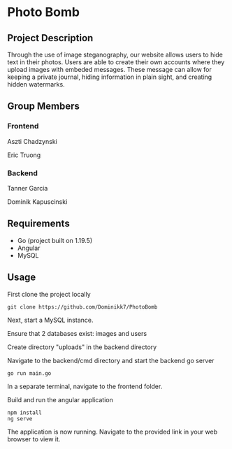 # Photo Bomb

## Project Description
Through the use of image steganography, our website allows users to hide text in their photos. Users are able to create their own accounts where they upload images with embeded messages. These message can allow for keeping a private journal, hiding information in plain sight, and creating hidden watermarks.

## Group Members

### Frontend
Aszti Chadzynski

Eric Truong
### Backend
Tanner Garcia

Dominik Kapuscinski


## Requirements
- Go (project built on 1.19.5)
- Angular
- MySQL

## Usage
First clone the project locally
```
git clone https://github.com/Dominikk7/PhotoBomb
```
Next, start a MySQL instance.

Ensure that 2 databases exist: images and users

Create directory "uploads" in the backend directory

Navigate to the backend/cmd directory and start the backend go server
```
go run main.go
```
In a separate terminal, navigate to the frontend folder. 

Build and run the angular application
```
npm install
ng serve
```
The application is now running.  Navigate to the provided link in your web browser to view it.
